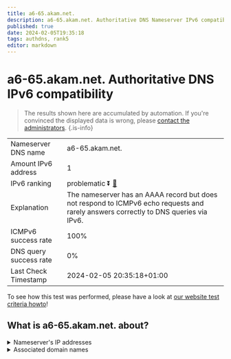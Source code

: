 ```yaml
---
title: a6-65.akam.net.
description: a6-65.akam.net. Authoritative DNS Nameserver IPv6 compatibility
published: true
date: 2024-02-05T19:35:18
tags: authdns, rank5
editor: markdown
---
```


# a6-65.akam.net. Authoritative DNS IPv6 compatibility

> The results shown here are accumulated by automation. If you're convinced the displayed data is wrong, please [contact the administrators](/howto/chat). 
{.is-info}




|   |   |
| - | - |
| Nameserver DNS name | a6-65.akam.net.
| Amount IPv6 address | 1
| IPv6 ranking | problematic :arrow_double_down: [🔗](/howto/ranking) |
| Explanation | The nameserver has an AAAA record but does not respond to ICMPv6 echo requests and rarely answers correctly to DNS queries via IPv6. |
| ICMPv6 success rate | 100%|
| DNS query success rate | 0% |
| Last Check Timestamp | 2024-02-05 20:35:18+01:00 |

To see how this test was performed, please have a look at [our website test criteria howto](/howto/testcriteria/authdns)!


## What is a6-65.akam.net. about?




<details>
<summary>Nameserver's IP addresses</summary>

2600:1401:1::41

</details>



<details>
<summary>Associated domain names</summary>

www.genentech.com

www.roche.com

www.sc.com

</details>
